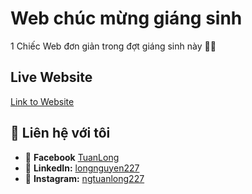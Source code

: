# Web chúc mừng giáng sinh

1 Chiếc Web đơn giản trong đợt giáng sinh này 🎄🎄


## Live Website
[Link to Website](https://happy-holidays.streamlit.app/?name=Coding%20Is%20Fun%20Community)


## 🤝 Liên hệ với tôi
- 💬 **Facebook** [TuanLong](https://www.facebook.com/profile.php?id=100048434060041)
- 💼 **LinkedIn:** [longnguyen227](https://www.linkedin.com/in/longnguyen227/)
- 📸 **Instagram:** [ngtuanlong227](https://www.instagram.com/ngtuanlong227/)
